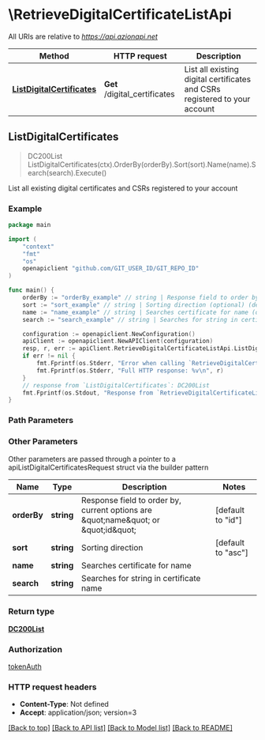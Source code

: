 # \RetrieveDigitalCertificateListApi

All URIs are relative to *https://api.azionapi.net*

Method | HTTP request | Description
------------- | ------------- | -------------
[**ListDigitalCertificates**](RetrieveDigitalCertificateListApi.md#ListDigitalCertificates) | **Get** /digital_certificates | List all existing digital certificates and CSRs registered to your account



## ListDigitalCertificates

> DC200List ListDigitalCertificates(ctx).OrderBy(orderBy).Sort(sort).Name(name).Search(search).Execute()

List all existing digital certificates and CSRs registered to your account

### Example

```go
package main

import (
    "context"
    "fmt"
    "os"
    openapiclient "github.com/GIT_USER_ID/GIT_REPO_ID"
)

func main() {
    orderBy := "orderBy_example" // string | Response field to order by, current options are \"name\" or \"id\" (optional) (default to "id")
    sort := "sort_example" // string | Sorting direction (optional) (default to "asc")
    name := "name_example" // string | Searches certificate for name (optional)
    search := "search_example" // string | Searches for string in certificate name (optional)

    configuration := openapiclient.NewConfiguration()
    apiClient := openapiclient.NewAPIClient(configuration)
    resp, r, err := apiClient.RetrieveDigitalCertificateListApi.ListDigitalCertificates(context.Background()).OrderBy(orderBy).Sort(sort).Name(name).Search(search).Execute()
    if err != nil {
        fmt.Fprintf(os.Stderr, "Error when calling `RetrieveDigitalCertificateListApi.ListDigitalCertificates``: %v\n", err)
        fmt.Fprintf(os.Stderr, "Full HTTP response: %v\n", r)
    }
    // response from `ListDigitalCertificates`: DC200List
    fmt.Fprintf(os.Stdout, "Response from `RetrieveDigitalCertificateListApi.ListDigitalCertificates`: %v\n", resp)
}
```

### Path Parameters



### Other Parameters

Other parameters are passed through a pointer to a apiListDigitalCertificatesRequest struct via the builder pattern


Name | Type | Description  | Notes
------------- | ------------- | ------------- | -------------
 **orderBy** | **string** | Response field to order by, current options are \&quot;name\&quot; or \&quot;id\&quot; | [default to &quot;id&quot;]
 **sort** | **string** | Sorting direction | [default to &quot;asc&quot;]
 **name** | **string** | Searches certificate for name | 
 **search** | **string** | Searches for string in certificate name | 

### Return type

[**DC200List**](DC200List.md)

### Authorization

[tokenAuth](../README.md#tokenAuth)

### HTTP request headers

- **Content-Type**: Not defined
- **Accept**: application/json; version=3

[[Back to top]](#) [[Back to API list]](../README.md#documentation-for-api-endpoints)
[[Back to Model list]](../README.md#documentation-for-models)
[[Back to README]](../README.md)

